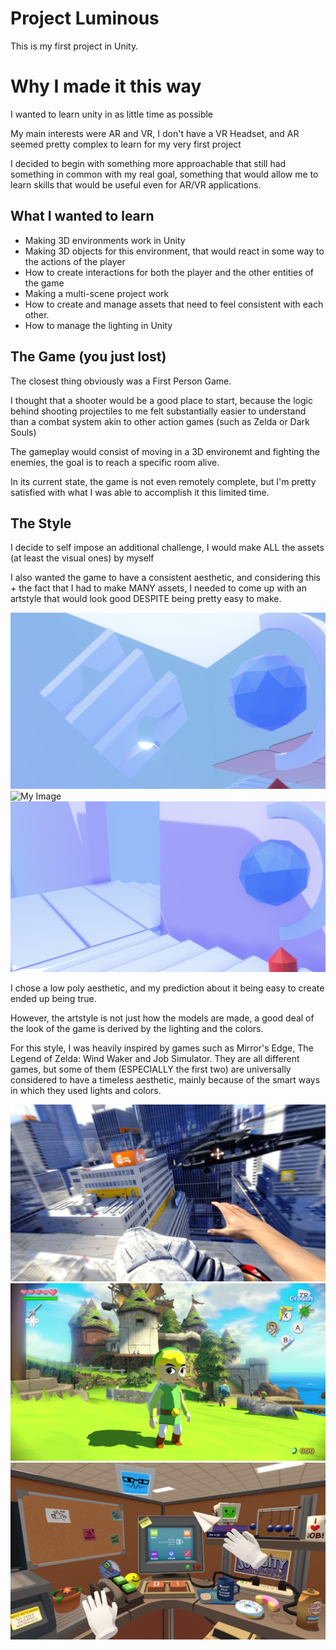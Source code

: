 # Project Luminous

This is my first project in Unity.



# Why I made it this way

I wanted to learn unity in as little time as possible

My main interests were AR and VR, I don't have a VR Headset, and AR seemed pretty complex to learn for my very first project

I decided to begin with something more approachable that still had something in common with my real goal, something that would allow me to learn skills that would be useful even for AR/VR applications.



## What I wanted to learn

- Making 3D environments work in Unity
- Making 3D objects for this environment, that would react in some way to the actions of the player
- How to create interactions for both the player and the other entities of the game
- Making a multi-scene project work
- How to create and manage assets that need to feel consistent with each other.
- How to manage the lighting in Unity



## The Game (you just lost)

The closest thing obviously was a First Person Game.

I thought that a shooter would be a good place to start, because the logic behind shooting projectiles to me felt substantially easier to understand than a combat system akin to other action games (such as Zelda or Dark Souls)

The gameplay would consist of moving in a 3D environemt and fighting the enemies, the goal is to reach a specific room alive.

In its current state, the game is not even remotely complete, but I'm pretty satisfied with what I was able to accomplish it this limited time.



## The Style

I decide to self impose an additional challenge, I would make ALL the assets (at least the visual ones) by myself

I also wanted the game to have a consistent aesthetic, and considering this + the fact that I had to make MANY assets, I needed to come up with an artstyle that would look good DESPITE being pretty easy to make.

![My Image](gamepic1.png)
![My Image](gamepic2.png)
![My Image](gamepic3.png)

I chose a low poly aesthetic, and my prediction about it being easy to create ended up being true.

However, the artstyle is not just how the models are made, a good deal of the look of the game is derived by the lighting and the colors.

For this style, I was heavily inspired by games such as Mirror's Edge, The Legend of Zelda: Wind Waker and Job Simulator. They are all different games, but some of them (ESPECIALLY the first two) are universally considered to have a timeless aesthetic, mainly because of the smart ways in which they used lights and colors.

![My Image](picMirror'sEdge.jpg)
![My Image](picWindWaker.jpg)
![My Image](picJobSimulator.jpeg)


